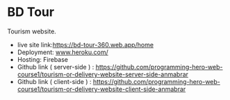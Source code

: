 # BD Tour
Tourism website.
- live site link:https://bd-tour-360.web.app/home
- Deployment: www.heroku.com/
- Hosting: Firebase
- Github link ( server-side ) : https://github.com/programming-hero-web-course1/tourism-or-delivery-website-server-side-anmabrar
- Github link ( client-side ) : https://github.com/programming-hero-web-course1/tourism-or-delivery-website-client-side-anmabrar
